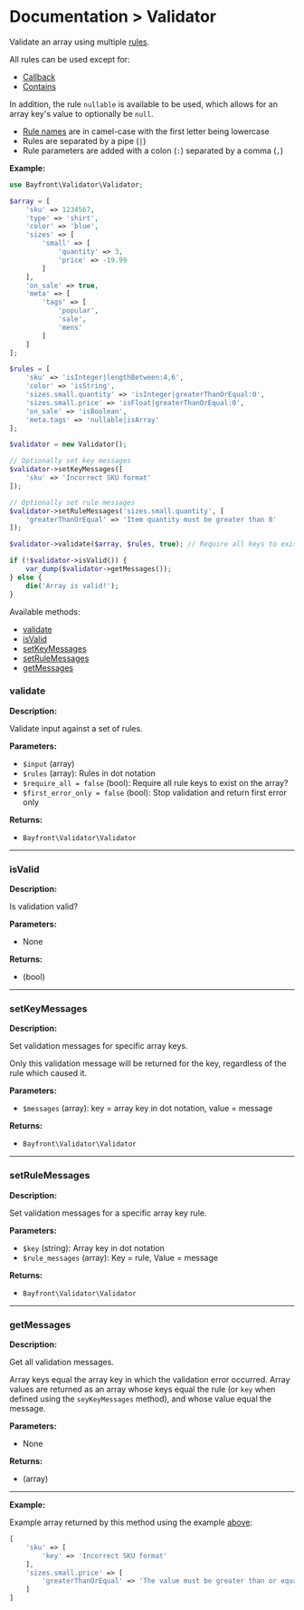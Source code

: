 # Documentation > Validator

Validate an array using multiple [rules](rules.md).

All rules can be used except for:

- [Callback](rules.md#callback)
- [Contains](rules.md#contains)

In addition, the rule `nullable` is available to be used, 
which allows for an array key's value to optionally be `null`.

- [Rule names](rules.md) are in camel-case with the first letter being lowercase
- Rules are separated by a pipe (`|`)
- Rule parameters are added with a colon (`:`) separated by a comma (`,`)

**Example:**

```php
use Bayfront\Validator\Validator;

$array = [
    'sku' => 1234567,
    'type' => 'shirt',
    'color' => 'blue',
    'sizes' => [
        'small' => [
            'quantity' => 3,
            'price' => -19.99
        ]
    ],
    'on_sale' => true,
    'meta' => [
        'tags' => [
            'popular',
            'sale',
            'mens'
        ]
    ]
];

$rules = [
    'sku' => 'isInteger|lengthBetween:4,6',
    'color' => 'isString',
    'sizes.small.quantity' => 'isInteger|greaterThanOrEqual:0',
    'sizes.small.price' => 'isFloat|greaterThanOrEqual:0',
    'on_sale' => 'isBoolean',
    'meta.tags' => 'nullable|isArray'
];

$validator = new Validator();

// Optionally set key messages
$validator->setKeyMessages([
    'sku' => 'Incorrect SKU format'
]);

// Optionally set rule messages
$validator->setRuleMessages('sizes.small.quantity', [
    'greaterThanOrEqual' => 'Item quantity must be greater than 0'
]);

$validator->validate($array, $rules, true); // Require all keys to exist

if (!$validator->isValid()) {
    var_dump($validator->getMessages());
} else {
    die('Array is valid!');
}
```

Available methods:

- [validate](#validate)
- [isValid](#isvalid)
- [setKeyMessages](#setkeymessages)
- [setRuleMessages](#setrulemessages)
- [getMessages](#getmessages)

### validate

**Description:**

Validate input against a set of rules.

**Parameters:**

- `$input` (array)
- `$rules` (array): Rules in dot notation
- `$require_all = false` (bool): Require all rule keys to exist on the array?
- `$first_error_only = false` (bool): Stop validation and return first error only

**Returns:**

- `Bayfront\Validator\Validator`

<hr />

### isValid

**Description:**

Is validation valid?

**Parameters:**

- None

**Returns:**

- (bool)

<hr />

### setKeyMessages

**Description:**

Set validation messages for specific array keys.

Only this validation message will be returned for the key, regardless of the rule which caused it.

**Parameters:**

- `$messages` (array): key = array key in dot notation, value = message

**Returns:**

- `Bayfront\Validator\Validator`

<hr />

### setRuleMessages

**Description:**

Set validation messages for a specific array key rule.

**Parameters:**

- `$key` (string): Array key in dot notation
- `$rule_messages` (array): Key = rule, Value = message

**Returns:**

- `Bayfront\Validator\Validator`

<hr />

### getMessages

**Description:**

Get all validation messages.

Array keys equal the array key in which the validation error occurred.
Array values are returned as an array whose keys equal the rule 
(or `key` when defined using the `seyKeyMessages` method), 
and whose value equal the message.

**Parameters:**

- None

**Returns:**

- (array)

<hr />

**Example:**

Example array returned by this method using the example [above](#documentation--validator):

```php
[
    'sku' => [
        'key' => 'Incorrect SKU format'
    ],
    'sizes.small.price' => [
        'greaterThanOrEqual' => 'The value must be greater than or equal to 0'
    ]
]
```